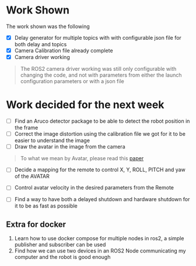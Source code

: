 # Work Shown

The work shown was the following
- [x] Delay generator for multiple topics with with configurable json file for both delay and topics
- [x] Camera Calibration file already complete
- [x] Camera driver working
> The ROS2 camera driver working was still only configurable with changing the code, and not with parameters from either the launch configuration parameters or with a json file 

# Work decided for the next week
- [ ] Find an Aruco detector package to be able to detect the robot position in the frame
- [ ] Correct the image distortion using the calibration file we got for it to be easier to understand the image
- [ ] Draw the avatar in the image from the camera
> To what we mean by Avatar, please read this [paper](https://ieeexplore.ieee.org/abstract/document/10026823)
- [ ] Decide a mapping for the remote to control X, Y, ROLL, PITCH and yaw of the AVATAR 
- [ ] Control avatar velocity in the desired parameters from the Remote
- [ ] Find a way to have both a delayed shutdown and hardware shutdown for it to be as fast as possible


## Extra for docker
1. Learn how to use docker compose for multiple nodes in ros2, a simple publisher and subscriber can be used
2. Find how we can use two devices in an ROS2 Node communicating my computer and the robot is good enough






